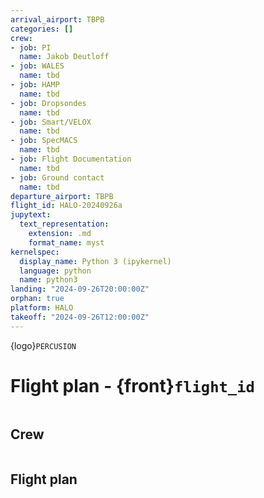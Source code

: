 ```yaml
---
arrival_airport: TBPB
categories: []
crew:
- job: PI
  name: Jakob Deutloff
- job: WALES
  name: tbd
- job: HAMP
  name: tbd
- job: Dropsondes
  name: tbd
- job: Smart/VELOX
  name: tbd
- job: SpecMACS
  name: tbd
- job: Flight Documentation
  name: tbd
- job: Ground contact
  name: tbd
departure_airport: TBPB
flight_id: HALO-20240926a
jupytext:
  text_representation:
    extension: .md
    format_name: myst
kernelspec:
  display_name: Python 3 (ipykernel)
  language: python
  name: python3
landing: "2024-09-26T20:00:00Z"
orphan: true
platform: HALO
takeoff: "2024-09-26T12:00:00Z"
---
```


{logo}`PERCUSION`

# Flight plan - {front}`flight_id`

```{badges}
```

## Crew

```{crew}
```

## Flight plan

